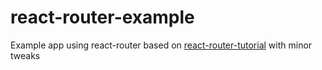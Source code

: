 # react-router-example

Example app using react-router based on [react-router-tutorial](https://github.com/reactjs/react-router-tutorial) with minor tweaks
